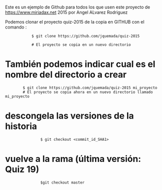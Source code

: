 Este es un ejemplo de Github para todos los que usen este proyecto de https://www.miriadax.net 2015 por Angel ALvarez Rodriguez

Podemos clonar el proyecto quiz-2015 de la copia en GITHUB con el comando :

				$ git clone https://github.com/jquemada/quiz-2015

				# El proyecto se copia en un nuevo directorio 


# También podemos indicar cual es el nombre del directorio a crear

			$ git clone https://github.com/jquemada/quiz-2015 mi_proyecto
 			# El proyecto se copia ahora en un nuevo directorio llamado mi_proyecto

# descongela las versiones de la historia

 					$ git checkout <commit_id_SHA1> 

# vuelve a la rama (última versión: Quiz 19)
					
					$git checkout master 
